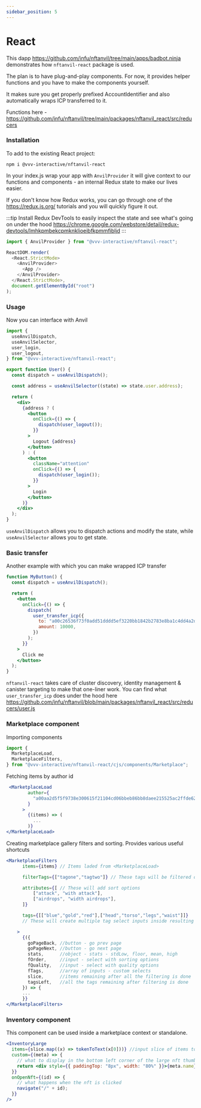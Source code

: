 ```yaml
---
sidebar_position: 5
---
```


# React

This dapp https://github.com/infu/nftanvil/tree/main/apps/badbot.ninja demonstrates how `nftanvil-react` package is used.

The plan is to have plug-and-play components. For now, it provides helper functions and you have to make the components yourself.

It makes sure you get properly prefixed AccountIdentifier and also automatically wraps ICP transferred to it.

Functions here - https://github.com/infu/nftanvil/tree/main/packages/nftanvil_react/src/reducers

### Installation

To add to the existing React project:

```
npm i @vvv-interactive/nftanvil-react
```

In your index.js wrap your app with `AnvilProvider` it will give context to our functions and components - an internal Redux state to make our lives easier.

If you don't know how Redux works, you can go through one of the https://redux.js.org/ tutorials and you will quickly figure it out.

:::tip
Install Redux DevTools to easily inspect the state and see what's going on under the hood https://chrome.google.com/webstore/detail/redux-devtools/lmhkpmbekcpmknklioeibfkpmmfibljd
:::

```js
import { AnvilProvider } from "@vvv-interactive/nftanvil-react";

ReactDOM.render(
  <React.StrictMode>
    <AnvilProvider>
      <App />
    </AnvilProvider>
  </React.StrictMode>,
  document.getElementById("root")
);
```

### Usage

Now you can interface with Anvil

```jsx
import {
  useAnvilDispatch,
  useAnvilSelector,
  user_login,
  user_logout,
} from "@vvv-interactive/nftanvil-react";

export function User() {
  const dispatch = useAnvilDispatch();

  const address = useAnvilSelector((state) => state.user.address);

  return (
    <div>
      {address ? (
        <button
          onClick={() => {
            dispatch(user_logout());
          }}
        >
          Logout {address}
        </button>
      ) : (
        <button
          className="attention"
          onClick={() => {
            dispatch(user_login());
          }}
        >
          Login
        </button>
      )}
    </div>
  );
}
```

`useAnvilDispatch` allows you to dispatch actions and modify the state, while `useAnvilSelector` allows you to get state.

### Basic transfer

Another example with which you can make wrapped ICP transfer

```jsx
function MyButton() {
  const dispatch = useAnvilDispatch();

  return (
    <button
      onClick={() => {
        dispatch(
          user_transfer_icp({
            to: "a00c26536f73f0add51dddd5ef3220bb1842b2783e8ba1c4dd4a2da172b1727a",
            amount: 10000,
          })
        );
      }}
    >
      Click me
    </button>
  );
}
```

`nftanvil-react` takes care of cluster discovery, identity management & canister targeting to make that one-liner work. You can find what `user_transfer_icp` does under the hood here https://github.com/infu/nftanvil/blob/main/packages/nftanvil_react/src/reducers/user.js

### Marketplace component

Importing components

```jsx
import {
  MarketplaceLoad,
  MarketplaceFilters,
} from "@vvv-interactive/nftanvil-react/cjs/components/Marketplace";
```

Fetching items by author id

```jsx
 <MarketplaceLoad
        author={
          "a00aa2d5f5f9738e300615f21104cd06bbeb86bb8daee215525ac2ffde621bed"
        }
      >
        {(items) => (
          ...
        )}
</MarketplaceLoad>
```

Creating marketplace gallery filters and sorting. Provides various useful shortcuts

```jsx
<MarketplaceFilters
      items={items} // Items laded from <MarketplaceLoad>

      filterTags={["tagone","tagtwo"]} // These tags will be filtered out

      attributes={[ // These will add sort options
          ["attack", "with attack"],
          ["airdrops", "width airdrops"],
      ]}

      tags={[["blue","gold","red"],["head","torso","legs","waist"]]}
      // These will create multiple tag select inputs inside resulting `fTags`

    >
      {({
        goPageBack, //button - go prev page
        goPageNext, //button - go next page
        stats,      //object - stats - stdLow, floor, mean, high
        fOrder,     //input - select with sorting options
        fQuality,   //input - select with quality options
        fTags,      //array of inputs - custom selects
        slice,      //items remaining after all the filtering is done
        tagsLeft,   //all the tags remaining after filtering is done
      }) => {
      ...
      }}
</MarketplaceFilters>
```

### Inventory component

This component can be used inside a marketplace context or standalone.

```jsx
<InventoryLarge
  items={slice.map((x) => tokenToText(x[0]))} //input slice of items to visualize
  custom={(meta) => {
    // what to display in the bottom left corner of the large nft thumb
    return <div style={{ paddingTop: "8px", width: "80%" }}>{meta.name}</div>;
  }}
  onOpenNft={(id) => {
    // what happens when the nft is clicked
    navigate("/" + id);
  }}
/>
```

